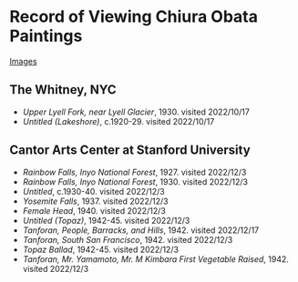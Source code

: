 # Record of Viewing Chiura Obata Paintings

[Images](https://photos.app.goo.gl/hDpovfhGw8qBjGBJ8)

## The Whitney, NYC
* *Upper Lyell Fork, near Lyell Glacier*, 1930. visited 2022/10/17
* *Untitled (Lakeshore)*, c.1920-29. visited 2022/10/17

## Cantor Arts Center at Stanford University
* *Rainbow Falls, Inyo National Forest*, 1927. visited 2022/12/3
* *Rainbow Falls, Inyo National Forest*, 1930. visited 2022/12/3
* *Untitled*, c.1930-40. visited 2022/12/3
* *Yosemite Falls*, 1937. visited 2022/12/3
* *Female Head*, 1940. visited 2022/12/3
* *Untitled (Topaz)*, 1942-45. visited 2022/12/3
* *Tanforan, People, Barracks, and Hills*, 1942. visited 2022/12/17
* *Tanforan, South San Francisco*, 1942. visited 2022/12/3
* *Topaz Ballad*, 1942-45. visited 2022/12/3
* *Tanforan, Mr. Yamamoto, Mr. M Kimbara First Vegetable Raised*, 1942. visited 2022/12/3
